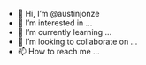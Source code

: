 - 👋 Hi, I’m @austinjonze
- 👀 I’m interested in ...
- 🌱 I’m currently learning ...
- 💞️ I’m looking to collaborate on ...
- 📫 How to reach me ...

<!---
austinjonze/austinjonze is a ✨ special ✨ repository because its `README.md` (this file) appears on your GitHub profile.
You can click the Preview link to take a look at your changes.
--->

